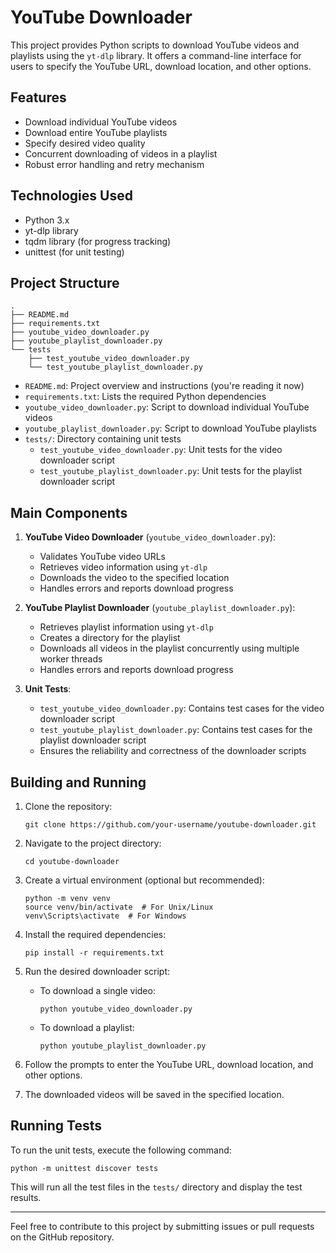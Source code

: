# YouTube Downloader

This project provides Python scripts to download YouTube videos and playlists using the `yt-dlp` library. It offers a command-line interface for users to specify the YouTube URL, download location, and other options.

## Features

- Download individual YouTube videos
- Download entire YouTube playlists
- Specify desired video quality
- Concurrent downloading of videos in a playlist
- Robust error handling and retry mechanism

## Technologies Used

- Python 3.x
- yt-dlp library
- tqdm library (for progress tracking)
- unittest (for unit testing)

## Project Structure

```
.
├── README.md
├── requirements.txt
├── youtube_video_downloader.py
├── youtube_playlist_downloader.py
└── tests
    ├── test_youtube_video_downloader.py
    └── test_youtube_playlist_downloader.py
```

- `README.md`: Project overview and instructions (you're reading it now)
- `requirements.txt`: Lists the required Python dependencies
- `youtube_video_downloader.py`: Script to download individual YouTube videos
- `youtube_playlist_downloader.py`: Script to download YouTube playlists
- `tests/`: Directory containing unit tests
  - `test_youtube_video_downloader.py`: Unit tests for the video downloader script
  - `test_youtube_playlist_downloader.py`: Unit tests for the playlist downloader script

## Main Components

1. **YouTube Video Downloader** (`youtube_video_downloader.py`):

   - Validates YouTube video URLs
   - Retrieves video information using `yt-dlp`
   - Downloads the video to the specified location
   - Handles errors and reports download progress

2. **YouTube Playlist Downloader** (`youtube_playlist_downloader.py`):

   - Retrieves playlist information using `yt-dlp`
   - Creates a directory for the playlist
   - Downloads all videos in the playlist concurrently using multiple worker threads
   - Handles errors and reports download progress

3. **Unit Tests**:
   - `test_youtube_video_downloader.py`: Contains test cases for the video downloader script
   - `test_youtube_playlist_downloader.py`: Contains test cases for the playlist downloader script
   - Ensures the reliability and correctness of the downloader scripts

## Building and Running

1. Clone the repository:

   ```
   git clone https://github.com/your-username/youtube-downloader.git
   ```

2. Navigate to the project directory:

   ```
   cd youtube-downloader
   ```

3. Create a virtual environment (optional but recommended):

   ```
   python -m venv venv
   source venv/bin/activate  # For Unix/Linux
   venv\Scripts\activate  # For Windows
   ```

4. Install the required dependencies:

   ```
   pip install -r requirements.txt
   ```

5. Run the desired downloader script:

   - To download a single video:
     ```
     python youtube_video_downloader.py
     ```
   - To download a playlist:
     ```
     python youtube_playlist_downloader.py
     ```

6. Follow the prompts to enter the YouTube URL, download location, and other options.

7. The downloaded videos will be saved in the specified location.

## Running Tests

To run the unit tests, execute the following command:

```
python -m unittest discover tests
```

This will run all the test files in the `tests/` directory and display the test results.

---

Feel free to contribute to this project by submitting issues or pull requests on the GitHub repository.
